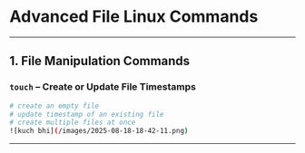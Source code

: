 # Advanced File Linux Commands

---

## **1. File Manipulation Commands**

### **`touch`** – Create or Update File Timestamps

```bash
# create an empty file
# update timestamp of an existing file
# create multiple files at once
![kuch bhi](/images/2025-08-18-18-42-11.png)

```

---


